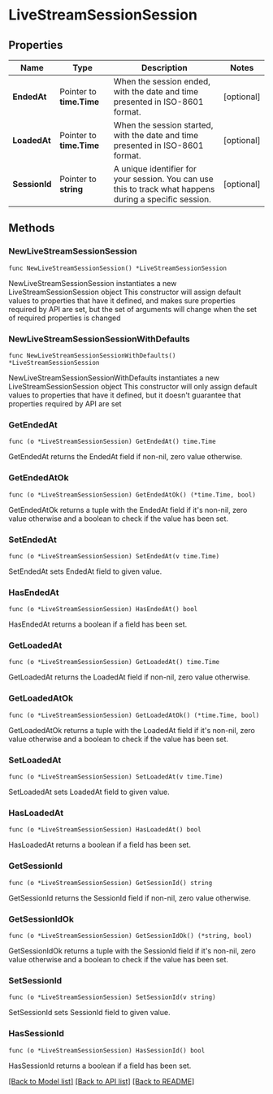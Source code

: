 # LiveStreamSessionSession

## Properties

Name | Type | Description | Notes
------------ | ------------- | ------------- | -------------
**EndedAt** | Pointer to **time.Time** | When the session ended, with the date and time presented in ISO-8601 format. | [optional] 
**LoadedAt** | Pointer to **time.Time** | When the session started, with the date and time presented in ISO-8601 format. | [optional] 
**SessionId** | Pointer to **string** | A unique identifier for your session. You can use this to track what happens during a specific session. | [optional] 

## Methods

### NewLiveStreamSessionSession

`func NewLiveStreamSessionSession() *LiveStreamSessionSession`

NewLiveStreamSessionSession instantiates a new LiveStreamSessionSession object
This constructor will assign default values to properties that have it defined,
and makes sure properties required by API are set, but the set of arguments
will change when the set of required properties is changed

### NewLiveStreamSessionSessionWithDefaults

`func NewLiveStreamSessionSessionWithDefaults() *LiveStreamSessionSession`

NewLiveStreamSessionSessionWithDefaults instantiates a new LiveStreamSessionSession object
This constructor will only assign default values to properties that have it defined,
but it doesn't guarantee that properties required by API are set

### GetEndedAt

`func (o *LiveStreamSessionSession) GetEndedAt() time.Time`

GetEndedAt returns the EndedAt field if non-nil, zero value otherwise.

### GetEndedAtOk

`func (o *LiveStreamSessionSession) GetEndedAtOk() (*time.Time, bool)`

GetEndedAtOk returns a tuple with the EndedAt field if it's non-nil, zero value otherwise
and a boolean to check if the value has been set.

### SetEndedAt

`func (o *LiveStreamSessionSession) SetEndedAt(v time.Time)`

SetEndedAt sets EndedAt field to given value.

### HasEndedAt

`func (o *LiveStreamSessionSession) HasEndedAt() bool`

HasEndedAt returns a boolean if a field has been set.

### GetLoadedAt

`func (o *LiveStreamSessionSession) GetLoadedAt() time.Time`

GetLoadedAt returns the LoadedAt field if non-nil, zero value otherwise.

### GetLoadedAtOk

`func (o *LiveStreamSessionSession) GetLoadedAtOk() (*time.Time, bool)`

GetLoadedAtOk returns a tuple with the LoadedAt field if it's non-nil, zero value otherwise
and a boolean to check if the value has been set.

### SetLoadedAt

`func (o *LiveStreamSessionSession) SetLoadedAt(v time.Time)`

SetLoadedAt sets LoadedAt field to given value.

### HasLoadedAt

`func (o *LiveStreamSessionSession) HasLoadedAt() bool`

HasLoadedAt returns a boolean if a field has been set.

### GetSessionId

`func (o *LiveStreamSessionSession) GetSessionId() string`

GetSessionId returns the SessionId field if non-nil, zero value otherwise.

### GetSessionIdOk

`func (o *LiveStreamSessionSession) GetSessionIdOk() (*string, bool)`

GetSessionIdOk returns a tuple with the SessionId field if it's non-nil, zero value otherwise
and a boolean to check if the value has been set.

### SetSessionId

`func (o *LiveStreamSessionSession) SetSessionId(v string)`

SetSessionId sets SessionId field to given value.

### HasSessionId

`func (o *LiveStreamSessionSession) HasSessionId() bool`

HasSessionId returns a boolean if a field has been set.


[[Back to Model list]](../README.md#documentation-for-models) [[Back to API list]](../README.md#documentation-for-api-endpoints) [[Back to README]](../README.md)


